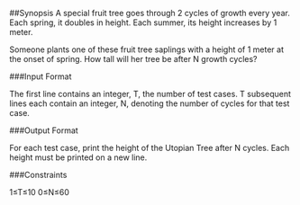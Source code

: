 ##Synopsis
A special fruit tree goes through 2 cycles of growth every year. Each spring, it doubles in height. Each summer, its height increases by 1 meter.

Someone plants one of these fruit tree saplings with a height of 1 meter at the onset of spring. How tall will her tree be after N growth cycles?

###Input Format

The first line contains an integer, T, the number of test cases. 
T subsequent lines each contain an integer, N, denoting the number of cycles for that test case.

###Output Format

For each test case, print the height of the Utopian Tree after N cycles. Each height must be printed on a new line.

###Constraints 

1≤T≤10 
0≤N≤60